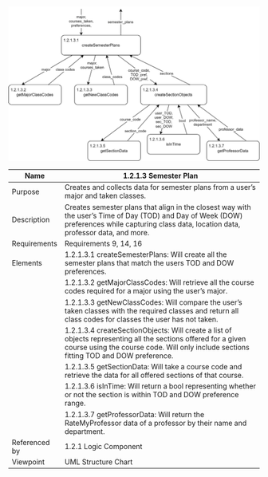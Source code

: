 ![Semester Plan Structure Chart](TeamTwoFiles/SemesterPlanStructureChart.svg)

| Name | 1.2.1.3 Semester Plan |
| ----------- | ----------- |
| Purpose | Creates and collects data for semester plans from a user’s major and taken classes. |
| Description | Creates semester plans that align in the closest way with the user’s Time of Day (TOD) and Day of Week (DOW) preferences while capturing class data, location data, professor data, and more.  |
| Requirements | Requirements 9, 14, 16 |
| Elements | 1.2.1.3.1 createSemesterPlans: Will create all the semester plans that match the users TOD and DOW preferences. |
|  | 1.2.1.3.2 getMajorClassCodes: Will retrieve all the course codes required for a major using the user’s major. |
|  | 1.2.1.3.3 getNewClassCodes: Will compare the user’s taken classes with the required classes and return all class codes for classes the user has not taken. |
|  | 1.2.1.3.4 createSectionObjects: Will create a list of objects representing all the sections offered for a given course using the course code. Will only include sections fitting TOD and DOW preference. |
|  | 1.2.1.3.5 getSectionData: Will take a course code and retrieve the data for all offered sections of that course. |
|  | 1.2.1.3.6 isInTime: Will return a bool representing whether or not the section is within TOD and DOW preference range. |
|  | 1.2.1.3.7 getProfessorData: Will return the RateMyProfessor data of a professor by their name and department. |
| Referenced by | 1.2.1 Logic Component  |
| Viewpoint | UML Structure Chart |

